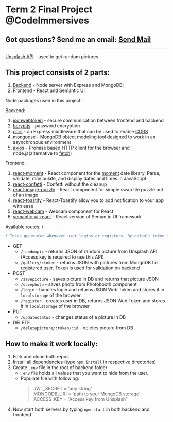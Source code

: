 # Term 2 Final Project @CodeImmersives

## Got questions? Send me an email: <a href="mailto:nikolay.kim@codeimmersives.com?Subject=Hello" target="_top">Send Mail</a>

<hr>

[Unsplash API](https://unsplash.com/developers) - used to get random pictures

## This project consists of 2 parts:
1. [Backend](https://github.com/ignitikus/term-2-final-project-backend) - Node server with Express and MongoDB;
2. [Frontend](https://github.com/ignitikus/term-2-final-project-frontend) - React and Semantic UI

Node packages used in this project: 

Backend: 

1. [jsonwebtoken](https://jwt.io/) - secure communication between frontend and backend
2. [bcryptjs](https://www.npmjs.com/package/bcryptjs) - password encryption
3. [cors](https://www.npmjs.com/package/cors) - an Express middleware that can be used to enable [CORS](https://en.wikipedia.org/wiki/Cross-origin_resource_sharing)
4. [mongoose](https://mongoosejs.com/) -  MongoDB object modeling tool designed to work in an asynchronous environment
5. [axios](https://www.npmjs.com/package/axios) - Promise based HTTP client for the browser and node.js(alternative to [fetch](https://www.npmjs.com/package/fetch))

Frontend: 

1. [react-moment](https://www.npmjs.com/package/react-moment) - React component for the [moment](https://momentjs.com/) date library. Parse, validate, manipulate, and display dates and times in JavaScript
2. [react-confetti](https://www.npmjs.com/package/react-confetti) - Confetti without the cleanup
3. [react-image-puzzle](https://www.npmjs.com/package/react-image-puzzle) - React component for simple swap tile puzzle out of an image
4. [react-toastify](https://www.npmjs.com/package/react-toastify) - React-Toastify allow you to add notification to your app with ease
5. [react-webcam](https://www.npmjs.com/package/react-webcam) - Webcam component for React
6. [semantic-ui-react](https://react.semantic-ui.com/) - React version of Semantic UI framework

Available routes: \
```diff
! Token generated whenever user logins or registers. By default token doesn't have expiration date
```

   * GET
      * `/randompic` - returns JSON of random picture from Unsplash API (Access key is required to use this API)
      * `/gallery/:token` - returns JSON with pictures from MongoDB for registered user. Token is used for validation on backend
   * POST
      * `/savepicture` - saves picture in DB and returns that picture JSON
      * `/savephoto` - saves photo from Photobooth component
      * `/login` - handles login and returns JSON Web Token and stores it in `localstorage` of the browser
      * `/register` - creates user in DB, returns JSON Web Token and stores it in `localstorage` of the browser
   * PUT
      * `/updatestatus` - changes status of a picture in DB
   * DELETE 
      * `/deletepicture/:token/:id` - deletes picture from DB

      
## How to make it work locally:
   1. Fork and clone both repos
   2. Install all dependencies (type `npm install` in respective directories)
   3. Create `.env` file in the root of backend folder
      * `.env` file holds all values that you want to hide from the user. 
      * Populate file with following: 
         >JWT_SECRET = 'any string' <br>
         >MONGODB_URI = 'path to your MongoDB storage' <br>
         >ACCESS_KEY = 'Access key from Unsplash'
   4. Now start both servers by typing `npm start` in both backend and frontend
